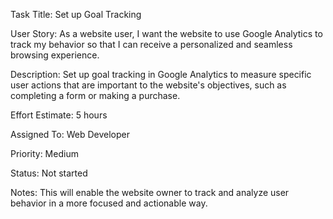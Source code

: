Task Title: Set up Goal Tracking

User Story: As a website user, I want the website to use Google Analytics to track my behavior so that I can receive a 
personalized and seamless browsing experience.

Description: Set up goal tracking in Google Analytics to measure specific user actions that are important to the website's
objectives, such as completing a form or making a purchase.

Effort Estimate: 5 hours

Assigned To: Web Developer

Priority: Medium

Status: Not started

Notes: This will enable the website owner to track and analyze user behavior in a more focused and actionable way.